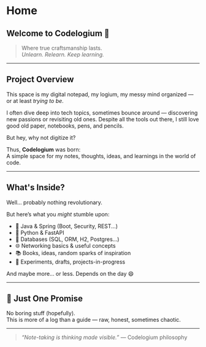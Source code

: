 # Home

## Welcome to **Codelogium** 🧠

> Where true craftsmanship lasts.  
> *Unlearn. Relearn. Keep learning.*

---

## Project Overview

This space is my digital notepad, my logium, my messy mind organized — or at least *trying to be*.

I often dive deep into tech topics, sometimes bounce around — discovering new passions or revisiting old ones. Despite all the tools out there, I still love good old paper, notebooks, pens, and pencils.

But hey, why not digitize it?

Thus, **Codelogium** was born:  
A simple space for my notes, thoughts, ideas, and learnings in the world of code.

---

## What's Inside?

Well… probably nothing revolutionary.

But here’s what you *might* stumble upon:

- 🚀 Java & Spring (Boot, Security, REST...)
- 🐍 Python & FastAPI
- 🧠 Databases (SQL, ORM, H2, Postgres...)
- 🌐 Networking basics & useful concepts
- 📚 Books, ideas, random sparks of inspiration
- 🧪 Experiments, drafts, projects-in-progress

And maybe more... or less. Depends on the day 😄

---

## 🙏 Just One Promise

No boring stuff (hopefully).  
This is more of a log than a guide — raw, honest, sometimes chaotic.

---

> _“Note-taking is thinking made visible.”_ — Codelogium philosophy
